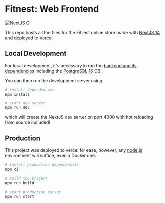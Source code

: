 # Fitnest: Web Frontend

[![NextJS CI](https://github.com/fitnestcorp/frontend/actions/workflows/ci.yml/badge.svg?branch=main)](https://github.com/fitnestcorp/frontend/actions/workflows/ci.yml)

This repo hosts all the files for the Fitnest online store made with [NextJS 14](https://nextjs.org/) and deployed to [Vercel](https://vercel.com/)

## Local Development

For local development, it's necessary to run the [backend and its dependencies](https://github.com/fitnestcorp/fitnest-api-backend) including the [PostgreSQL 16](https://www.postgresql.org/download/) DB.

You can then run the development server using:

``` bash
# install dependencies
npm install

# start dev server
npm run dev
```

which will create the NextJS dev server on port 4000 with hot reloading from source included!

## Production

This project was deployed to vercel for ease, however, any [node.js]() environment will suffice, even a Docker one.

``` bash
# install production dependencies
npm ci

# build the project
npm run build

# start production server
npm run start
```